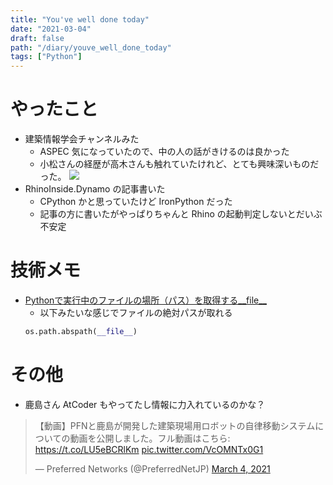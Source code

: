 ```yaml
---
title: "You've well done today"
date: "2021-03-04"
draft: false
path: "/diary/youve_well_done_today"
tags: ["Python"]
---
```


# やったこと

- 建築情報学会チャンネルみた
  - ASPEC 気になっていたので、中の人の話がきけるのは良かった
  - 小松さんの経歴が高木さんも触れていたけれど、とても興味深いものだった。
[![](https://img.youtube.com/vi/fi6391UX3Co/0.jpg)](https://www.youtube.com/watch?v=fi6391UX3Co)
- RhinoInside.Dynamo の記事書いた
  - CPython かと思っていたけど IronPython だった
  - 記事の方に書いたがやっぱりちゃんと Rhino の起動判定しないとだいぶ不安定

# 技術メモ

- [Pythonで実行中のファイルの場所（パス）を取得する__file__](https://note.nkmk.me/python-script-file-path/)
  - 以下みたいな感じでファイルの絶対パスが取れる
  ```python
  os.path.abspath(__file__)
  ```

# その他

- 鹿島さん AtCoder もやってたし情報に力入れているのかな？
<blockquote class="twitter-tweet"><p lang="ja" dir="ltr">【動画】PFNと鹿島が開発した建築現場用ロボットの自律移動システムについての動画を公開しました。フル動画はこちら: <a href="https://t.co/LU5eBCRlKm">https://t.co/LU5eBCRlKm</a> <a href="https://t.co/VcOMNTx0G1">pic.twitter.com/VcOMNTx0G1</a></p>&mdash; Preferred Networks (@PreferredNetJP) <a href="https://twitter.com/PreferredNetJP/status/1367295267414810624?ref_src=twsrc%5Etfw">March 4, 2021</a></blockquote> <script async src="https://platform.twitter.com/widgets.js" charset="utf-8"></script>